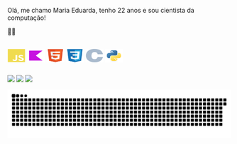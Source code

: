 Olá, me chamo Maria Eduarda, tenho 22 anos e sou cientista da computação!

👩‍💻 
  
  
<div style="display: inline_block"><br>
  <img align="center" alt="maduh-Js" height="30" width="40" src="https://raw.githubusercontent.com/devicons/devicon/master/icons/javascript/javascript-plain.svg">
  <img align="center" alt="maduh-Kt" height="30" width="40" src="https://raw.githubusercontent.com/devicons/devicon/master/icons/kotlin/kotlin-plain.svg">
  <img align="center" alt="maduh-HTML" height="30" width="40" src="https://raw.githubusercontent.com/devicons/devicon/master/icons/html5/html5-original.svg">
  <img align="center" alt="maduh-CSS" height="30" width="40" src="https://raw.githubusercontent.com/devicons/devicon/master/icons/css3/css3-original.svg">
  <img align="center" alt="maduh-C" height="30" width="40" src="https://raw.githubusercontent.com/devicons/devicon/master/icons/c/c-original.svg">
  <img align="center" alt="maduh-Python" height="30" width="40" src="https://raw.githubusercontent.com/devicons/devicon/master/icons/python/python-original.svg">  
</div>
  
  ##
  ##  
<div> 
  <a href="https://instagram.com/eduarda.crema" target="_blank"><img src="https://img.shields.io/badge/-Instagram-%23E4405F?style=for-the-badge&logo=instagram&logoColor=white" target="_blank"></a>
  <a href = "mailto:eduardacremacarlos2016@gmail.com"><img src="https://img.shields.io/badge/-Gmail-%23333?style=for-the-badge&logo=gmail&logoColor=white" target="_blank"></a>
    <a href="https://www.linkedin.com/in/maria-eduarda-crema-carlos-673a13174" target="_blank"><img src="https://img.shields.io/badge/-LinkedIn-%230077B5?style=for-the-badge&logo=linkedin&logoColor=white" target="_blank"></a> 
 
  ![Snake animation](https://github.com/MaduhCrema/MaduhCrema/blob/output/github-contribution-grid-snake.svg)
 
</div>
  

 
  
